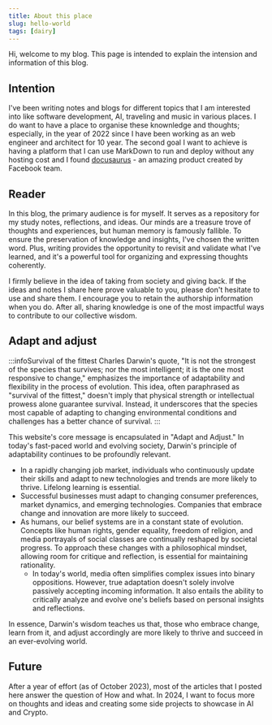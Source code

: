 ```yaml
---
title: About this place
slug: hello-world
tags: [dairy]
---
```


Hi, welcome to my blog. This page is intended to explain the intension and information of this blog.

## Intention

I've been writing notes and blogs for different topics that I am interested into like software development, AI, traveling and music in various places. I do want to have a place to organise these knownledge and thoughts; especially, in the year of 2022 since I have been working as an web engineer and architect for 10 year.  The second goal I want to achieve is having a platform that I can use MarkDown to run and deploy without any hosting cost and I found [docusaurus](https://docusaurus.io/) - an amazing product created by Facebook team.

<!-- truncate -->

## Reader 

In this blog, the primary audience is for myself. It serves as a repository for my study notes, reflections, and ideas. Our minds are a treasure trove of thoughts and experiences, but human memory is famously fallible. To ensure the preservation of knowledge and insights, I've chosen the written word. Plus, writing provides the opportunity to revisit and validate what I've learned, and it's a powerful tool for organizing and expressing thoughts coherently. 

I firmly believe in the idea of taking from society and giving back. If the ideas and notes I share here prove valuable to you, please don't hesitate to use and share them.  I encourage you to retain the authorship information when you do. After all, sharing knowledge is one of the most impactful ways to contribute to our collective wisdom.

## Adapt and adjust

:::infoSurvival of the fittest
Charles Darwin's quote, "It is not the strongest of the species that survives; nor the most intelligent; it is the one most responsive to change," emphasizes the importance of adaptability and flexibility in the process of evolution. This idea, often paraphrased as "survival of the fittest," doesn't imply that physical strength or intellectual prowess alone guarantee survival. Instead, it underscores that the species most capable of adapting to changing environmental conditions and challenges has a better chance of survival.
:::

This website's core message is encapsulated in "Adapt and Adjust." In today's fast-paced world and evolving society, Darwin's principle of adaptability continues to be profoundly relevant.

- In a rapidly changing job market, individuals who continuously update their skills and adapt to new technologies and trends are more likely to thrive. Lifelong learning is essential.
- Successful businesses must adapt to changing consumer preferences, market dynamics, and emerging technologies. Companies that embrace change and innovation are more likely to succeed.
- As humans, our belief systems are in a constant state of evolution. Concepts like human rights, gender equality, freedom of religion, and media portrayals of social classes are continually reshaped by societal progress. To approach these changes with a philosophical mindset, allowing room for critique and reflection, is essential for maintaining rationality.
    - In today's world, media often simplifies complex issues into binary oppositions. However, true adaptation doesn't solely involve passively accepting incoming information. It also entails the ability to critically analyze and evolve one's beliefs based on personal insights and reflections.

In essence, Darwin's wisdom teaches us that, those who embrace change, learn from it, and adjust accordingly are more likely to thrive and succeed in an ever-evolving world.

## Future

After a year of effort (as of October 2023), most of the articles that I posted here answer the question of How and what. In 2024, I want to focus more on thoughts and ideas and creating some side projects to showcase in AI and Crypto.

